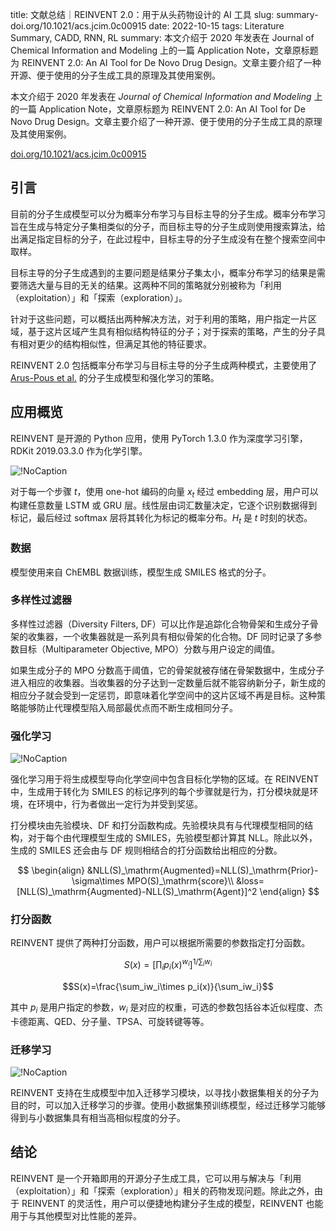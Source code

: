 title: 文献总结｜REINVENT 2.0：用于从头药物设计的 AI 工具
slug:  summary-doi.org/10.1021/acs.jcim.0c00915
date: 2022-10-15
tags: Literature Summary, CADD, RNN, RL
summary: 本文介绍于 2020 年发表在 Journal of Chemical Information and Modeling 上的一篇 Application Note，文章原标题为 REINVENT 2.0: An AI Tool for De Novo Drug Design。文章主要介绍了一种开源、便于使用的分子生成工具的原理及其使用案例。

本文介绍于 2020 年发表在 *Journal of Chemical Information and Modeling* 上的一篇 Application Note，文章原标题为 REINVENT 2.0: An AI Tool for De Novo Drug Design。文章主要介绍了一种开源、便于使用的分子生成工具的原理及其使用案例。

<i class="fa fa-external-link"></i> [doi.org/10.1021/acs.jcim.0c00915](https://doi.org/10.1021/acs.jcim.0c00915)

## 引言

目前的分子生成模型可以分为概率分布学习与目标主导的分子生成。概率分布学习旨在生成与特定分子集相类似的分子，而目标主导的分子生成则使用搜索算法，给出满足指定目标的分子，在此过程中，目标主导的分子生成没有在整个搜索空间中取样。

目标主导的分子生成遇到的主要问题是结果分子集太小，概率分布学习的结果是需要筛选大量与目的无关的结果。这两种不同的策略就分别被称为「利用（exploitation）」和「探索（exploration）」。

针对于这些问题，可以概括出两种解决方法，对于利用的策略，用户指定一片区域，基于这片区域产生具有相似结构特征的分子；对于探索的策略，产生的分子具有相对更少的结构相似性，但满足其他的特征要求。

REINVENT 2.0 包括概率分布学习与目标主导的分子生成两种模式，主要使用了 [Arus-Pous et al.](https://dx.doi.org/10.1186/s13321-019-0393-0?ref=pdf) 的分子生成模型和强化学习的策略。

## 应用概览

REINVENT 是开源的 Python 应用，使用 PyTorch 1.3.0 作为深度学习引擎，RDKit 2019.03.3.0 作为化学引擎。

![!NoCaption](https://storage.live.com/items/4D18B16B8E0B1EDB!7783?authkey=ALYpzW-ZQ_VBXTU)

对于每一个步骤 $t$，使用 one-hot 编码的向量 $x_t$ 经过 embedding 层，用户可以构建任意数量 LSTM 或 GRU 层。线性层由词汇数量决定，它逐个识别数据得到标记，最后经过 softmax 层将其转化为标记的概率分布。$H_t$ 是 $t$ 时刻的状态。

### 数据

模型使用来自 ChEMBL 数据训练，模型生成 SMILES 格式的分子。

### 多样性过滤器

多样性过滤器（Diversity Filters, DF）可以比作是追踪化合物骨架和生成分子骨架的收集器，一个收集器就是一系列具有相似骨架的化合物。DF 同时记录了多参数目标（Multiparameter Objective, MPO）分数与用户设定的阈值。

如果生成分子的 MPO 分数高于阈值，它的骨架就被存储在骨架数据中，生成分子进入相应的收集器。当收集器的分子达到一定数量后就不能容纳新分子，新生成的相应分子就会受到一定惩罚，即意味着化学空间中的这片区域不再是目标。这种策略能够防止代理模型陷入局部最优点而不断生成相同分子。

### 强化学习

![!NoCaption](https://storage.live.com/items/4D18B16B8E0B1EDB!7784?authkey=ALYpzW-ZQ_VBXTU)

强化学习用于将生成模型导向化学空间中包含目标化学物的区域。在 REINVENT 中，生成用于转化为 SMILES 的标记序列的每个步骤就是行为，打分模块就是环境，在环境中，行为者做出一定行为并受到奖惩。

打分模块由先验模块、DF 和打分函数构成。先验模块具有与代理模型相同的结构，对于每个由代理模型生成的 SMILES，先验模型都计算其 NLL。除此以外，生成的 SMILES 还会由与 DF 规则相结合的打分函数给出相应的分数。

$$
\begin{align}
    &NLL(S)_\mathrm{Augmented}=NLL(S)_\mathrm{Prior}-\sigma\times MPO(S)_\mathrm{score}\\
    &loss=[NLL(S)_\mathrm{Augmented}-NLL(S)_\mathrm{Agent}]^2
\end{align}
$$

### 打分函数

REINVENT 提供了两种打分函数，用户可以根据所需要的参数指定打分函数。

$$S(x)=\left[\prod_ip_i(x)^{w_i}\right]^{1/\sum_iw_i}$$

$$S(x)=\frac{\sum_iw_i\times p_i(x)}{\sum_iw_i}$$

其中 $p_i$ 是用户指定的参数，$w_i$ 是对应的权重，可选的参数包括谷本近似程度、杰卡德距离、QED、分子量、TPSA、可旋转键等等。

### 迁移学习

![!NoCaption](https://storage.live.com/items/4D18B16B8E0B1EDB!7792?authkey=ALYpzW-ZQ_VBXTU)

REINVENT 支持在生成模型中加入迁移学习模块，以寻找小数据集相关的分子为目的时，可以加入迁移学习的步骤。使用小数据集预训练模型，经过迁移学习能够得到与小数据集具有相当高相似程度的分子。

## 结论

REINVENT 是一个开箱即用的开源分子生成工具，它可以用与解决与「利用（exploitation）」和「探索（exploration）」相关的药物发现问题。除此之外，由于 REINVENT 的灵活性，用户可以便捷地构建分子生成的模型，REINVENT 也能用于与其他模型对比性能的差异。
